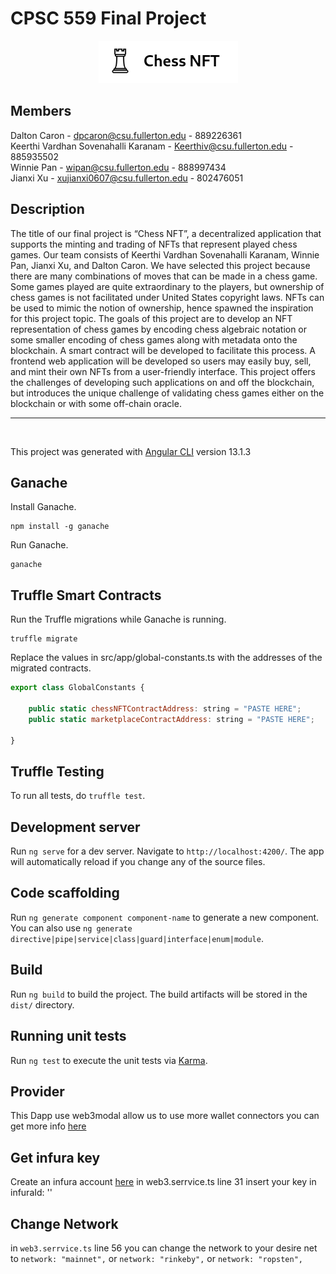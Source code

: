 # CPSC 559 Final Project

<p align="center">
  <img src="./chessNFT.png" />
</p>

## Members
Dalton Caron - dpcaron@csu.fullerton.edu - 889226361 <br/>
Keerthi Vardhan Sovenahalli Karanam - Keerthiv@csu.fullerton.edu - 885935502 <br/>
Winnie Pan - wipan@csu.fullerton.edu - 888997434 <br/>
Jianxi Xu - xujianxi0607@csu.fullerton.edu - 802476051 <br/>

## Description

The title of our final project is “Chess NFT”, a decentralized application that supports the minting and trading of NFTs that represent played chess games. Our team consists of Keerthi Vardhan Sovenahalli Karanam, Winnie Pan, Jianxi Xu, and Dalton Caron. We have selected this project because there are many combinations of moves that can be made in a chess game. Some games played are quite extraordinary to the players, but ownership of chess games is not facilitated under United States copyright laws. NFTs can be used to mimic the notion of ownership, hence spawned the inspiration for this project topic. The goals of this project are to develop an NFT representation of chess games by encoding chess algebraic notation or some smaller encoding of chess games along with metadata onto the blockchain. A smart contract will be developed to facilitate this process. A frontend web application will be developed so users may easily buy, sell, and mint their own NFTs from a user-friendly interface. This project offers the challenges of developing such applications on and off the blockchain, but introduces the unique challenge of validating chess games either on the blockchain or with some off-chain oracle.

<hr>
<br>

This project was generated with [Angular CLI](https://github.com/angular/angular-cli) version 13.1.3

## Ganache

Install Ganache.

```
npm install -g ganache
```

Run Ganache.

```
ganache
```

## Truffle Smart Contracts

Run the Truffle migrations while Ganache is running.

```
truffle migrate
```

Replace the values in src/app/global-constants.ts with the addresses of the migrated contracts.

```javascript
export class GlobalConstants {

    public static chessNFTContractAddress: string = "PASTE HERE";
    public static marketplaceContractAddress: string = "PASTE HERE";

}
```

## Truffle Testing

To run all tests, do `truffle test`.

## Development server

Run `ng serve` for a dev server. Navigate to `http://localhost:4200/`. The app will automatically reload if you change
any of the source files.

## Code scaffolding

Run `ng generate component component-name` to generate a new component. You can also
use `ng generate directive|pipe|service|class|guard|interface|enum|module`.

## Build

Run `ng build` to build the project. The build artifacts will be stored in the `dist/` directory.

## Running unit tests

Run `ng test` to execute the unit tests via [Karma](https://karma-runner.github.io).

## Provider
This Dapp use web3modal allow us to use more wallet connectors
you can get more info [here](https://github.com/Web3Modal/web3modal)

## Get infura key

Create an infura account [here](https://infura.io/)
in web3.serrvice.ts line 31 insert your key in infuraId: ''

## Change Network

in ``web3.serrvice.ts`` line 56 you can change the network to your desire net
to  ``network: "mainnet",`` or ``network: "rinkeby",`` or ``network: "ropsten",``

